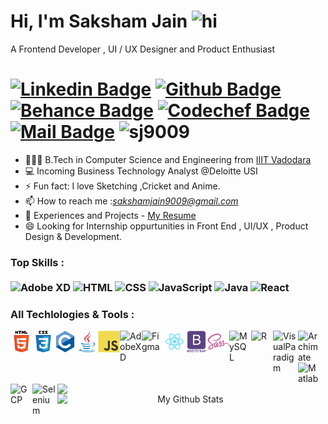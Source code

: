 <h1 align="left">Hi, I'm Saksham Jain <img src="https://user-images.githubusercontent.com/1303154/88677602-1635ba80-d120-11ea-84d8-d263ba5fc3c0.gif" width="28px" alt="hi"> </h1>
<p align="left">A Frontend Developer , UI / UX Designer and Product Enthusiast</p>

# [![Linkedin Badge](https://img.shields.io/badge/-LinkedIn-0077B5?style=flat&logo=Linkedin&logoColor=white&link=https://www.linkedin.com/in/saksham9009/)](https://www.linkedin.com/in/saksham9009/) [![Github Badge](https://img.shields.io/badge/-Github-242A2D?style=flat&logo=Github&logoColor=white&link=https://github.com/sj9009/)](https://github.com/sj9009/) [![Behance Badge](https://img.shields.io/badge/-Behance-053EFF?style=flat&labelColor=053EFF&logo=behance&link=https://www.behance.net/sakshamjain9009)](https://www.behance.net/sakshamjain9009) [![Codechef Badge](https://img.shields.io/badge/-CodeChef-242A2D?style=flat&logo=Codechef&link=https://www.codechef.com/users/sj9009/)](https://www.codechef.com/users/sj9009/) [![Mail Badge](https://img.shields.io/badge/-Gmail-c0392b?style=flat&labelColor=c0392b&logo=gmail&logoColor=white)](mailto:sakshamjain9009@gmail.com)  <img src="https://komarev.com/ghpvc/?username=sj9009&label=Profile%20views&color=0e75b6&style=flat" alt="sj9009" />

- 👨🏻‍🎓 B.Tech in Computer Science and Engineering from [IIIT Vadodara](http://iiitvadodara.ac.in/)
- 💻 Incoming Business Technology Analyst @Deloitte USI
- ⚡ Fun fact: I love Sketching ,Cricket and Anime.
- 📫 How to reach me :*sakshamjain9009@gmail.com*
- 📄 Experiences and Projects - [My Resume](https://drive.google.com/file/d/1bzcq7csIbjHRPxmgCKO1Uaz3EWHLR-Hr/view?usp=sharing)
- 😄 Looking for Internship oppurtunities in Front End , UI/UX , Product Design & Development.

### Top Skills : <br/> <br/> ![Adobe XD](https://img.shields.io/badge/AdobeXD-323330?style=for-the-badge&logo=adobexd&logoColor=pastelpink) ![HTML](https://img.shields.io/badge/HTML5-E34F26?style=for-the-badge&logo=html5&logoColor=white) ![CSS](https://img.shields.io/badge/CSS3-1572B6?style=for-the-badge&logo=css3&logoColor=white) ![JavaScript](https://img.shields.io/badge/JavaScript-323330?style=for-the-badge&logo=javascript&logoColor=F7DF1E) ![Java](https://img.shields.io/badge/Java-323330?style=for-the-badge&logo=java) ![React](https://img.shields.io/badge/React-20232A?style=for-the-badge&logo=react&logoColor=61DAFB)


<h3 align="left">All Techlologies & Tools :</h3>
<p align="left"> 
  <img align="left" alt="HTML5" width="35px" src="https://raw.githubusercontent.com/devicons/devicon/master/icons/html5/html5-original-wordmark.svg"/>
  <img align="left" alt="CSS3" width="35px" src="https://raw.githubusercontent.com/devicons/devicon/master/icons/css3/css3-original-wordmark.svg"/>
  <img align="left" alt="C" width="35px" src="https://raw.githubusercontent.com/devicons/devicon/master/icons/c/c-original.svg" />
  <img align="left" alt="Java" width="35px" src="https://raw.githubusercontent.com/devicons/devicon/master/icons/java/java-original.svg" />
  <img align="left" alt="JavaScript" width="35px" src="https://raw.githubusercontent.com/devicons/devicon/master/icons/javascript/javascript-original.svg" />
  <img align="left" alt="AdobeXD" width="35px" src="https://cdn.worldvectorlogo.com/logos/adobe-xd.svg"/>
  <img align="left" alt="Figma" width="35px" src="https://www.vectorlogo.zone/logos/figma/figma-icon.svg" />
  <img align="left" alt="React" width="35px" src="https://raw.githubusercontent.com/github/explore/80688e429a7d4ef2fca1e82350fe8e3517d3494d/topics/react/react.png" />
  <img align="left" alt="Bootstrap" width="35px" src="https://raw.githubusercontent.com/devicons/devicon/master/icons/bootstrap/bootstrap-plain-wordmark.svg" />
  <img align="left" alt="Sass" width="35px" src="https://raw.githubusercontent.com/devicons/devicon/master/icons/sass/sass-original.svg" />
  <img align="left" alt="MySQL" width="35px" src="https://www.vectorlogo.zone/logos/mysql/mysql-icon.svg" />
  <img align="left" alt="R" width="35px" src="https://www.vectorlogo.zone/logos/r-project/r-project-icon.svg" />
  <img align="left" alt="VisualParadigm" width="40px" src="https://camo.githubusercontent.com/adf3e91290a5b76dd3e45b9f8354979115d3e459b40ff4a6a4e404366dfe841c/68747470733a2f2f646c322e6d61637570646174652e636f6d2f696d616765732f69636f6e733235362f31363934352e706e673f643d31353139373731303331" />
  <img align="left" alt="Archimate" width="35px" src="https://avatars.githubusercontent.com/u/7965556?s=200&v=4" />
  <img align="left" alt="Matlab" width="35px" src="https://upload.wikimedia.org/wikipedia/commons/2/21/Matlab_Logo.png" />
    <img align="left" alt="GCP" width="35px" src="https://www.vectorlogo.zone/logos/google_cloud/google_cloud-icon.svg" />

  <img align="left" alt="Selenium" width="40px" src="https://raw.githubusercontent.com/detain/svg-logos/780f25886640cef088af994181646db2f6b1a3f8/svg/selenium-logo.svg" />
</p>

<br />
<p align="center">
  <br />
  <br />
  <img width="350px" align="left" src="https://github-readme-stats.vercel.app/api/top-langs/?username=sj9009&show_icons=true&locale=en&layout=compact&theme=radical" />
  <img width="410px" align="left" src="https://github-readme-stats.vercel.app/api?username=sj9009&&show_icons=true&theme=radical" alt="My Github Stats">
</p>

